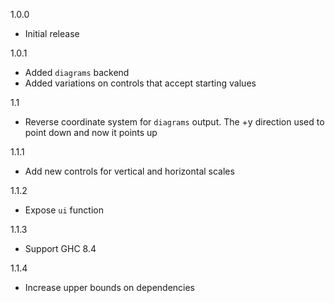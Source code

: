 1.0.0

* Initial release

1.0.1

* Added `diagrams` backend
* Added variations on controls that accept starting values

1.1

* Reverse coordinate system for `diagrams` output.  The +y direction used to 
  point down and now it points up

1.1.1

* Add new controls for vertical and horizontal scales

1.1.2

* Expose `ui` function

1.1.3

* Support GHC 8.4

1.1.4

* Increase upper bounds on dependencies

